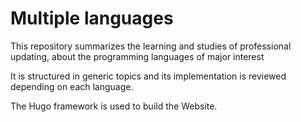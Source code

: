 # Multiple languages

This repository summarizes the learning and studies of professional updating, about  the programming languages of major interest

It is structured in generic topics and its implementation is reviewed depending on each language.

The Hugo framework is used to build the Website.